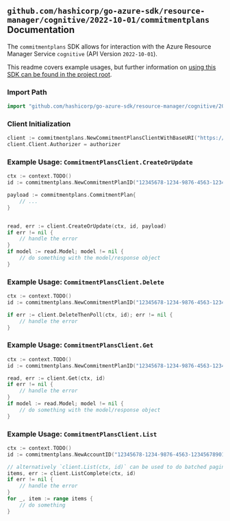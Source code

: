 
## `github.com/hashicorp/go-azure-sdk/resource-manager/cognitive/2022-10-01/commitmentplans` Documentation

The `commitmentplans` SDK allows for interaction with the Azure Resource Manager Service `cognitive` (API Version `2022-10-01`).

This readme covers example usages, but further information on [using this SDK can be found in the project root](https://github.com/hashicorp/go-azure-sdk/tree/main/docs).

### Import Path

```go
import "github.com/hashicorp/go-azure-sdk/resource-manager/cognitive/2022-10-01/commitmentplans"
```


### Client Initialization

```go
client := commitmentplans.NewCommitmentPlansClientWithBaseURI("https://management.azure.com")
client.Client.Authorizer = authorizer
```


### Example Usage: `CommitmentPlansClient.CreateOrUpdate`

```go
ctx := context.TODO()
id := commitmentplans.NewCommitmentPlanID("12345678-1234-9876-4563-123456789012", "example-resource-group", "accountValue", "commitmentPlanValue")

payload := commitmentplans.CommitmentPlan{
	// ...
}


read, err := client.CreateOrUpdate(ctx, id, payload)
if err != nil {
	// handle the error
}
if model := read.Model; model != nil {
	// do something with the model/response object
}
```


### Example Usage: `CommitmentPlansClient.Delete`

```go
ctx := context.TODO()
id := commitmentplans.NewCommitmentPlanID("12345678-1234-9876-4563-123456789012", "example-resource-group", "accountValue", "commitmentPlanValue")

if err := client.DeleteThenPoll(ctx, id); err != nil {
	// handle the error
}
```


### Example Usage: `CommitmentPlansClient.Get`

```go
ctx := context.TODO()
id := commitmentplans.NewCommitmentPlanID("12345678-1234-9876-4563-123456789012", "example-resource-group", "accountValue", "commitmentPlanValue")

read, err := client.Get(ctx, id)
if err != nil {
	// handle the error
}
if model := read.Model; model != nil {
	// do something with the model/response object
}
```


### Example Usage: `CommitmentPlansClient.List`

```go
ctx := context.TODO()
id := commitmentplans.NewAccountID("12345678-1234-9876-4563-123456789012", "example-resource-group", "accountValue")

// alternatively `client.List(ctx, id)` can be used to do batched pagination
items, err := client.ListComplete(ctx, id)
if err != nil {
	// handle the error
}
for _, item := range items {
	// do something
}
```
